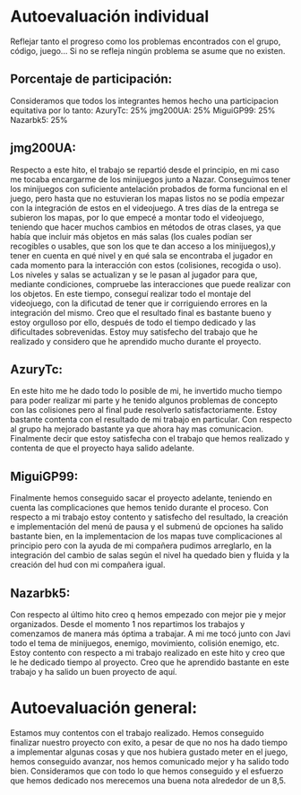 # Autoevaluación individual

Reflejar tanto el progreso como los problemas encontrados con el grupo, código, juego... Si no se refleja ningún problema se asume que no existen.

## Porcentaje de participación:
 Consideramos que todos los integrantes hemos hecho una participacion equitativa por lo tanto:
 AzuryTc: 25%
 jmg200UA: 25%
 MiguiGP99: 25%
 Nazarbk5: 25%

## jmg200UA:
Respecto a este hito, el trabajo se repartió desde el principio, en mi caso me tocaba encargarme de los minijuegos junto a Nazar. Conseguimos tener los minijuegos con suficiente antelación probados de forma funcional en el juego, pero hasta que no estuvieran los mapas listos no se podía empezar con la integración de estos en el videojuego. A tres días de la entrega se subieron los mapas, por lo que empecé a montar todo el videojuego, teniendo que hacer muchos cambios en métodos de otras clases, ya que había que incluir más objetos en más salas (los cuales podían ser recogibles o usables, que son los que te dan acceso a los minijuegos),y tener en cuenta en qué nivel y en qué sala se encontraba el jugador en cada momento para la interacción con estos (colisiones, recogida o uso). Los niveles y salas se actualizan y se le pasan al jugador para que, mediante condiciones, compruebe las interacciones que puede realizar con los objetos. En este tiempo, conseguí realizar todo el montaje del videojuego, con la dificutad de tener que ir corriguiendo errores en la integración del mismo.
Creo que el resultado final es bastante bueno y estoy orgulloso por ello, después de todo el tiempo dedicado y las dificultades sobrevenidas.
Estoy muy satisfecho del trabajo que he realizado y considero que he aprendido mucho durante el proyecto.

## AzuryTc: 
En este hito me he dado todo lo posible de mi, he invertido mucho tiempo para poder realizar mi parte y he tenido algunos problemas de concepto con las colisiones pero al final pude resolverlo satisfactoriamente. Estoy bastante contenta con el resultado de mi trabajo en particular. Con respecto al grupo ha mejorado bastante ya que ahora hay mas comunicacion. Finalmente decir que estoy satisfecha con el trabajo que hemos realizado y contenta de que el proyecto haya salido adelante. 

## MiguiGP99:
Finalmente hemos conseguido sacar el proyecto adelante, teniendo en cuenta las complicaciones que hemos tenido durante el proceso. 
Con respecto a mi trabajo estoy contento y satisfecho del resultado, la creación e implementación del menú de pausa y el submenú de opciones ha salido bastante bien, en la implementacion de los mapas tuve complicaciones al principio pero con la ayuda de mi compañera pudimos arreglarlo, en la integración del cambio de salas según el nivel ha quedado bien y fluida y la creación del hud con mi compañera igual.

## Nazarbk5:
Con respecto al último hito creo q hemos empezado con mejor pie y mejor organizados. Desde el momento 1 nos repartimos los trabajos y comenzamos de manera más óptima a trabajar. A mi me tocó junto con Javi todo el tema de minijuegos, enemigo, movimiento, colisión enemigo, etc. Estoy contento con respecto a mi trabajo realizado en este hito y creo que le he dedicado tiempo al proyecto. Creo que he aprendido bastante en este trabajo y ha salido un buen proyecto de aquí.



# Autoevaluación general:
Estamos muy contentos con el trabajo realizado. Hemos conseguido finalizar nuestro proyecto con exito, a pesar de que no nos ha dado tiempo a implementar algunas cosas y que nos hubiera gustado meter en el juego, hemos conseguido avanzar, nos hemos comunicado mejor y ha salido todo bien. Consideramos que con todo lo que hemos conseguido y el esfuerzo que hemos dedicado nos merecemos una buena nota alrededor de un 8,5. 


 